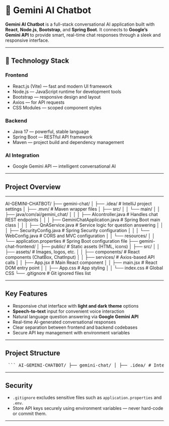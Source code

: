 # 🤖 Gemini AI Chatbot

**Gemini AI Chatbot** is a full-stack conversational AI application built with **React**, **Node.js**, **Bootstrap**, and **Spring Boot**. It connects to **Google’s Gemini API** to provide smart, real-time chat responses through a sleek and responsive interface.

---

## 🚀 Technology Stack

### Frontend

* React.js (Vite) — fast and modern UI framework
* Node.js — JavaScript runtime for development tools
* Bootstrap — responsive design and layout
* Axios — for API requests
* CSS Modules — scoped component styles

### Backend

* Java 17 — powerful, stable language
* Spring Boot — RESTful API framework
* Maven — project build and dependency management

### AI Integration

* Google Gemini API — intelligent conversational AI

---

## Project Overview
---
AI-GEMINI-CHATBOT/
├── gemini-chat/
│   ├── .idea/                          # IntelliJ project settings
│   ├── .mvn/                           # Maven wrapper files
│   ├── src/
│   │   └── main/
│   │       ├── java/com/ai/gemini_chat/
│   │       │   ├── AIcontroller.java             # Handles chat REST endpoints
│   │       │   ├── GeminiChatApplication.java    # Spring Boot main class
│   │       │   ├── QnAService.java               # Service logic for question answering
│   │       │   ├── SecurityConfig.java           # Spring Security configuration
│   │       │   └── WebConfig.java                # CORS and MVC configuration
│   │       └── resources/
│   │           └── application.properties        # Spring Boot configuration file
├── gemini-chat-frontend/
│   ├── public/                        # Static assets (HTML, icons)
│   ├── src/
│   │   ├── assets/                    # Images, logos, etc.
│   │   ├── components/                # React components (ChatBox, ChatInput)
│   │   ├── services/                  # Axios-based API calls
│   │   ├── App.jsx                    # Main React component
│   │   ├── main.jsx                   # React DOM entry point
│   │   ├── App.css                    # App styling
│   │   └── index.css                  # Global CSS
└── .gitignore                        # Git ignored files list

---

## Key Features

* Responsive chat interface with **light and dark theme** options
* **Speech-to-text** input for convenient voice interaction
* Natural language question answering via **Google Gemini API**
* Real-time AI-generated conversational responses
* Clear separation between frontend and backend codebases
* Secure API key management with environment variables

---

## Project Structure
<pre> ``` AI-GEMINI-CHATBOT/ ├── gemini-chat/ │ ├── .idea/ # IntelliJ project settings │ ├── .mvn/ # Maven wrapper files │ ├── src/ │ │ └── main/ │ │ ├── java/com/ai/gemini_chat/ │ │ │ ├── AIcontroller.java # Handles chat REST endpoints │ │ │ ├── GeminiChatApplication.java # Spring Boot main class │ │ │ ├── QnAService.java # Service logic for question answering │ │ │ ├── SecurityConfig.java # Spring Security config │ │ │ └── WebConfig.java # CORS and MVC config │ │ └── resources/ │ │ └── application.properties # Spring Boot configuration ├── gemini-chat-frontend/ │ ├── public/ # Static assets │ ├── src/ │ │ ├── assets/ # Images, logos, etc. │ │ ├── components/ # React components (ChatBox, ChatInput) │ │ ├── services/ # Axios-based API calls │ │ ├── App.jsx # Main React component │ │ ├── main.jsx # React DOM entry point │ │ ├── App.css # App-wide styles │ │ └── index.css # Global CSS └── .gitignore # Git ignored files list ``` </pre>

---

## Security

* `.gitignore` excludes sensitive files such as `application.properties` and `.env`.
* Store API keys securely using environment variables — never hard-code or commit them.

---
